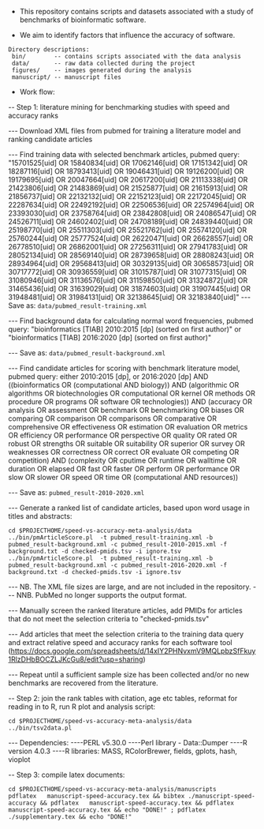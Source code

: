 
* This repository contains scripts and datasets associated with a study of benchmarks of bioinformatic software.

- We aim to identify factors that influence the accuracy of software.

```
Directory descriptions:
 bin/        -- contains scripts associated with the data analysis
 data/       -- raw data collected during the project
 figures/    -- images generated during the analysis
 manuscript/ -- manuscript files
```

* Work flow:

-- Step 1: literature mining for benchmarking studies with speed and accuracy ranks

--- Download XML files from pubmed for training a literature model and ranking candidate articles

--- Find training data with selected benchmark articles, pubmed query: "15701525[uid] OR 15840834[uid] OR 17062146[uid] OR 17151342[uid] OR 18287116[uid] OR 18793413[uid] OR 19046431[uid] OR 19126200[uid] OR 19179695[uid] OR 20047664[uid] OR 20617200[uid] OR 21113338[uid] OR 21423806[uid] OR 21483869[uid] OR 21525877[uid] OR 21615913[uid] OR 21856737[uid] OR 22132132[uid] OR 22152123[uid] OR 22172045[uid] OR 22287634[uid] OR 22492192[uid] OR 22506536[uid] OR 22574964[uid] OR 23393030[uid] OR 23758764[uid] OR 23842808[uid] OR 24086547[uid] OR 24526711[uid] OR 24602402[uid] OR 24708189[uid] OR 24839440[uid] OR 25198770[uid] OR 25511303[uid] OR 25521762[uid] OR 25574120[uid] OR 25760244[uid] OR 25777524[uid] OR 26220471[uid] OR 26628557[uid] OR 26778510[uid] OR 26862001[uid] OR 27256311[uid] OR 27941783[uid] OR 28052134[uid] OR 28569140[uid] OR 28739658[uid] OR 28808243[uid] OR 28934964[uid] OR 29568413[uid] OR 30329135[uid] OR 30658573[uid] OR 30717772[uid] OR 30936559[uid] OR 31015787[uid] OR 31077315[uid] OR 31080946[uid] OR 31136576[uid] OR 31159850[uid] OR 31324872[uid] OR 31465436[uid] OR 31639029[uid] OR 31874603[uid] OR 31907445[uid] OR 31948481[uid] OR 31984131[uid] OR 32138645[uid] OR 32183840[uid]"
--- Save as:
```data/pubmed_result-training.xml```

--- Find background data for calculating normal word frequencies, pubmed query: "bioinformatics [TIAB] 2010:2015 [dp] (sorted on first author)" or "bioinformatics [TIAB] 2016:2020 [dp] (sorted on first author)"

--- Save as:
```data/pubmed_result-background.xml```

--- Find candidate articles for scoring with benchmark literature model, pubmed query: either 2010:2015 [dp], or 2016:2020 [dp] AND ((bioinformatics OR (computational AND biology)) AND (algorithmic OR algorithms OR biotechnologies OR computational OR kernel OR methods OR procedure OR programs OR software OR technologies)) AND (accuracy OR analysis OR assessment OR benchmark OR benchmarking OR biases OR comparing OR comparison OR comparisons OR comparative OR comprehensive OR effectiveness OR estimation OR evaluation OR metrics OR efficiency OR performance OR perspective OR quality OR rated OR robust OR strengths OR suitable OR suitability OR superior OR survey OR weaknesses OR correctness OR correct OR evaluate OR competing OR competition) AND (complexity OR cputime OR runtime OR walltime OR duration OR elapsed OR fast OR faster OR perform OR performance OR slow OR slower OR speed OR time OR (computational AND resources))

--- Save as: 
```pubmed_result-2010-2020.xml```

--- Generate a ranked list of candidate articles, based upon word usage in titles and abstracts: 
```
cd $PROJECTHOME/speed-vs-accuracy-meta-analysis/data 
../bin/pmArticleScore.pl  -t pubmed_result-training.xml -b pubmed_result-background.xml -c pubmed_result-2010-2015.xml -f background.txt -d checked-pmids.tsv -i ignore.tsv
../bin/pmArticleScore.pl  -t pubmed_result-training.xml -b pubmed_result-background.xml -c pubmed_result-2016-2020.xml -f background.txt -d checked-pmids.tsv -i ignore.tsv
```
--- NB. The XML file sizes are large, and are not included in the repository.
--- NNB. PubMed no longer supports the output format. 

--- Manually screen the ranked literature articles, add PMIDs for articles that do not meet the selection criteria to "checked-pmids.tsv"

--- Add articles that meet the selection criteria to the training data query and extract relative speed and accuracy ranks for each software tool (https://docs.google.com/spreadsheets/d/14xIY2PHNvxmV9MQLpbzSfFkuy1RlzDHbBOCZLJKcGu8/edit?usp=sharing)

--- Repeat until a sufficient sample size has been collected and/or no new benchmarks are recovered from the literature. 


-- Step 2: join the rank tables with citation, age etc tables, reformat for reading in to R, run R plot and analysis script:

```
cd $PROJECTHOME/speed-vs-accuracy-meta-analysis/data 
../bin/tsv2data.pl 
```
--- Dependencies:
----PERL v5.30.0
----Perl library - Data::Dumper
----R version 4.0.3
----R libraries: MASS,  RColorBrewer, fields, gplots, hash, vioplot

-- Step 3: compile latex documents:
```
cd $PROJECTHOME/speed-vs-accuracy-meta-analysis/manuscripts
pdflatex   manuscript-speed-accuracy.tex && bibtex ./manuscript-speed-accuracy && pdflatex   manuscript-speed-accuracy.tex && pdflatex   manuscript-speed-accuracy.tex && echo "DONE!" ; pdflatex  ./supplementary.tex && echo "DONE!"
```



